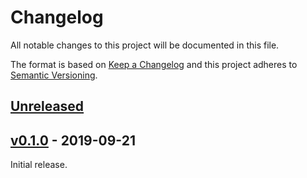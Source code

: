 # Changelog
All notable changes to this project will be documented in this file.

The format is based on [Keep a Changelog](http://keepachangelog.com/en/1.0.0/)
and this project adheres to [Semantic Versioning](http://semver.org/spec/v2.0.0.html).


## [Unreleased]

[Unreleased]: https://github.com/althonos/nanoset.py/compare/v0.1.0...HEAD


## [v0.1.0] - 2019-09-21

[v0.1.0]: https://github.com/althonos/nanoset.py/compare/36756b1...v0.1.0

Initial release.
